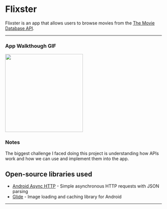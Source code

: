 # Flixster
Flixster is an app that allows users to browse movies from the [The Movie Database API](http://docs.themoviedb.apiary.io/#).

---


### App Walkthough GIF


<img src="https://github.com/alantepox98/Flixster/blob/master/walkthrough2.gif" width=250><br>

### Notes

The biggest challenge I faced doing this project is understanding how APIs work and how we can use and implement them into the app.

## Open-source libraries used
- [Android Async HTTP](https://github.com/codepath/CPAsyncHttpClient) - Simple asynchronous HTTP requests with JSON parsing
- [Glide](https://github.com/bumptech/glide) - Image loading and caching library for Android

---
